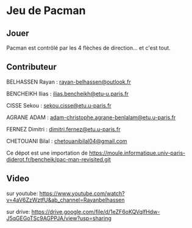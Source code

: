 # Jeu de Pacman

## Jouer

Pacman est contrôlé par les 4 flèches de direction... et c'est tout.

## Contributeur 

BELHASSEN Rayan : rayan-belhassen@outlook.fr 

BENCHEIKH Ilias : ilias.bencheikh@etu-u.paris.fr 

CISSE Sekou : sekou.cisse@etu.u-paris.fr  

AGRANE ADAM : adam-christophe.agrane-benlalam@etu.u-paris.fr 

FERNEZ Dimitri : dimitri.fernez@etu.u-paris.fr

CHETOUANI Bilal : chetouanibilal04@gmail.com

Ce dépot est une importation de https://moule.informatique.univ-paris-diderot.fr/bencheik/pac-man-revisited.git


## Video
sur youtube:
https://www.youtube.com/watch?v=4aV6ZzWztfU&ab_channel=Rayanbelhassen

sur drive:
https://drive.google.com/file/d/1eZF6oKQVqlfHdw-J5qGEGoTSc9AGPPJA/view?usp=sharing
